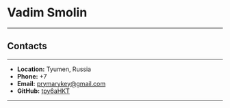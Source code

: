 # Vadim Smolin

---

## Contacts

---

- **Location:** Tyumen, Russia
- **Phone:** +7
- **Email:** prymarykey@gmail.com
- **GitHub:** [tpy6aHKT](https://github.com/tpy6aHKT)

---

